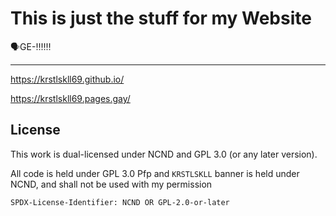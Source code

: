 # This is just the stuff for my Website
🗣️GE-‼️‼️‼️

----

https://krstlskll69.github.io/

https://krstlskll69.pages.gay/

## License

This work is dual-licensed under NCND and GPL 3.0 (or any later version).

All code is held under GPL 3.0
Pfp and `KRSTLSKLL` banner is held under NCND, and shall not be used with my permission


`SPDX-License-Identifier: NCND OR GPL-2.0-or-later`